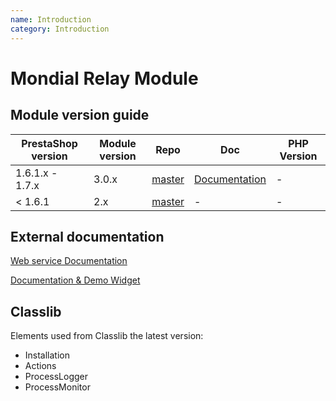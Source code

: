 ```yaml
---
name: Introduction
category: Introduction
---
```


Mondial Relay Module
=======================

## Module version guide

| PrestaShop version | Module version     |  Repo                | Doc                |  PHP Version |
|---------|------------|---------------------|---------------------|-------------|
| 1.6.1.x - 1.7.x     | 3.0.x        |  [master][master] | [Documentation][doc] |   -    |
| < 1.6.1   | 2.x        |  [master][oldversion] | - |   -   |

## External documentation

[Web service Documentation][webservice]

[Documentation & Demo Widget][demo]

## Classlib

Elements used from Classlib the latest version:
* Installation
* Actions
* ProcessLogger
* ProcessMonitor

[master]: https://gitlab.202-ecommerce.com/module-partners/mondialrelay
[oldversion]: https://gitlab.202-ecommerce.com/module-partners/mondialrelay16
[doc]: http://jenkins.202-ecommerce.com:8080/job/mondialrelay/ws/202/build/doc/index.html
[webservice]: https://www.mondialrelay.fr/media/108937/Solution-Web-Service-V5.6.pdf
[demo]: https://widget.mondialrelay.com/parcelshop-picker/v4_0/codesamples/Sample-LightImplementation.aspx